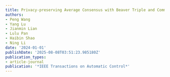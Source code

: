 ```yaml
---
title: Privacy-preserving Average Consensus with Beaver Triple and Communication Obfuscation
authors:
- Peng Wang
- Yang Lu
- Jianmin Lian
- Lulu Pan
- Haibin Shao
- Ning Li
date: '2024-01-01'
publishDate: '2025-08-08T03:51:23.985180Z'
publication_types:
- article-journal
publication: '*IEEE Transactions on Automatic Control*'
---
```

